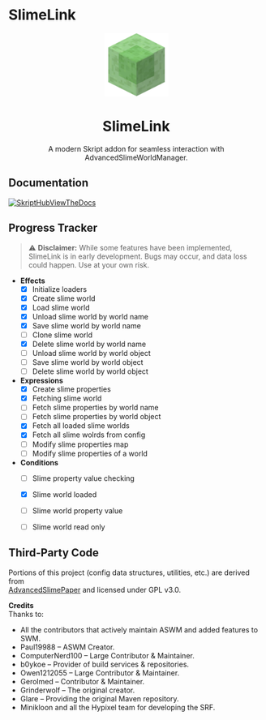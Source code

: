 # SlimeLink

<p align="center"><img width="125px" src="./public/SlimeBlock.png" alt="SlimeLink Logo"></p>

<h1 align="center">SlimeLink</h1>
<p align="center">A modern Skript addon for seamless interaction with AdvancedSlimeWorldManager.</p>

## Documentation
[![SkriptHubViewTheDocs](http://skripthub.net/static/addon/ViewTheDocsButton.png)](http://skripthub.net/docs/?addon=SlimeLink)

## Progress Tracker

> ⚠️ **Disclaimer:** While some features have been implemented, SlimeLink is in early development. Bugs may occur, and data loss could happen. Use at your own risk.

- **Effects**
    - [x] Initialize loaders
    - [x] Create slime world
    - [x] Load slime world
    - [x] Unload slime world by world name
    - [x] Save slime world by world name
    - [ ] Clone slime world
    - [x] Delete slime world by world name
    - [ ] Unload slime world by world object
    - [ ] Save slime world by world object
    - [ ] Delete slime world by world object

- **Expressions**
    - [x] Create slime properties
    - [x] Fetching slime world
    - [ ] Fetch slime properties by world name
    - [ ] Fetch slime properties by world object
    - [x] Fetch all loaded slime worlds
    - [x] Fetch all slime wolrds from config
    - [ ] Modify slime properties map
    - [ ] Modify slime properties of a world

- **Conditions**
    - [ ] Slime property value checking
    - [x] Slime world loaded
    - [ ] Slime world property value
    - [ ] Slime world read only


## Third‑Party Code

Portions of this project (config data structures, utilities, etc.) are derived from  
[AdvancedSlimePaper](https://github.com/InfernalSuite/AdvancedSlimePaper) and licensed under GPL v3.0.

**Credits**  
Thanks to:
- All the contributors that actively maintain ASWM and added features to SWM.
- Paul19988 – ASWM Creator.
- ComputerNerd100 – Large Contributor & Maintainer.
- b0ykoe – Provider of build services & repositories.
- Owen1212055 – Large Contributor & Maintainer.
- Gerolmed – Contributor & Maintainer.
- Grinderwolf – The original creator.
- Glare – Providing the original Maven repository.
- Minikloon and all the Hypixel team for developing the SRF.
